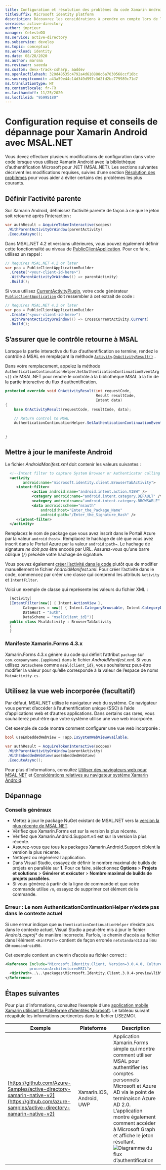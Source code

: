 ```yaml
---
title: Configuration et résolution des problèmes du code Xamarin Android (MSAL.NET) | Azure
titleSuffix: Microsoft identity platform
description: Découvrez les considérations à prendre en compte lors de l’utilisation de Xamarin Android avec la bibliothèque d’authentification Microsoft pour .NET (MSAL.NET).
services: active-directory
author: jmprieur
manager: CelesteDG
ms.service: active-directory
ms.subservice: develop
ms.topic: conceptual
ms.workload: identity
ms.date: 08/28/2020
ms.author: marsma
ms.reviewer: saeeda
ms.custom: devx-track-csharp, aaddev
ms.openlocfilehash: 320d48535c4792a4d610888c6a7030568ccf16bc
ms.sourcegitcommit: a43a59e44c14d349d597c3d2fd2bc779989c71d7
ms.translationtype: HT
ms.contentlocale: fr-FR
ms.lasthandoff: 11/25/2020
ms.locfileid: "95995180"
---
```

# <a name="configuration-requirements-and-troubleshooting-tips-for-xamarin-android-with-msalnet"></a>Configuration requise et conseils de dépannage pour Xamarin Android avec MSAL.NET

Vous devez effectuer plusieurs modifications de configuration dans votre code lorsque vous utilisez Xamarin Android avec la bibliothèque d’authentification Microsoft pour .NET (MSAL.NET). Les sections suivantes décrivent les modifications requises, suivies d’une section [Résolution des problèmes](#troubleshooting) pour vous aider à éviter certains des problèmes les plus courants.

## <a name="set-the-parent-activity"></a>Définir l’activité parente

Sur Xamarin Android, définissez l’activité parente de façon à ce que le jeton soit retourné après l’interaction :

```csharp
var authResult = AcquireTokenInteractive(scopes)
 .WithParentActivityOrWindow(parentActivity)
 .ExecuteAsync();
```

Dans MSAL.NET 4.2 et versions ultérieures, vous pouvez également définir cette fonctionnalité au niveau de [PublicClientApplication][PublicClientApplication]. Pour ce faire, utilisez un rappel :

```csharp
// Requires MSAL.NET 4.2 or later
var pca = PublicClientApplicationBuilder
  .Create("<your-client-id-here>")
  .WithParentActivityOrWindow(() => parentActivity)
  .Build();
```

Si vous utilisez [CurrentActivityPlugin](https://github.com/jamesmontemagno/CurrentActivityPlugin), votre code générateur [`PublicClientApplication`][PublicClientApplication] doit ressembler à cet extrait de code :

```csharp
// Requires MSAL.NET 4.2 or later
var pca = PublicClientApplicationBuilder
  .Create("<your-client-id-here>")
  .WithParentActivityOrWindow(() => CrossCurrentActivity.Current)
  .Build();
```

## <a name="ensure-that-control-returns-to-msal"></a>S’assurer que le contrôle retourne à MSAL

Lorsque la partie interactive du flux d’authentification se termine, rendez le contrôle à MSAL en remplaçant la méthode [`Activity`][Activity].[`OnActivityResult()`][OnActivityResult] .

Dans votre remplacement, appelez la méthode `AuthenticationContinuationHelper`.`SetAuthenticationContinuationEventArgs()` de MSAL.NET pour rendre le contrôle à la bibliothèque MSAL à la fin de la partie interactive du flux d’authentification.

```csharp
protected override void OnActivityResult(int requestCode,
                                         Result resultCode,
                                         Intent data)
{
    base.OnActivityResult(requestCode, resultCode, data);

    // Return control to MSAL
    AuthenticationContinuationHelper.SetAuthenticationContinuationEventArgs(requestCode,
                                                                            resultCode,
                                                                            data);
}
```

## <a name="update-the-android-manifest"></a>Mettre à jour le manifeste Android

Le fichier *AndroidManifest.xml* doit contenir les valeurs suivantes :

```XML
  <!--Intent filter to capture System Browser or Authenticator calling back to our app after sign-in-->
  <activity
        android:name="microsoft.identity.client.BrowserTabActivity">
     <intent-filter>
            <action android:name="android.intent.action.VIEW" />
            <category android:name="android.intent.category.DEFAULT" />
            <category android:name="android.intent.category.BROWSABLE" />
            <data android:scheme="msauth"
                android:host="Enter_the_Package_Name"
                android:path="/Enter_the_Signature_Hash" />
     </intent-filter>
  </activity>
```

Remplacez le nom de package que vous avez inscrit dans le Portail Azure par la valeur `android:host=`. Remplacez le hachage de clé que vous avez inscrit dans le Portail Azure par la valeur `android:path=`. Le hachage de signature *ne doit pas* être encodé par URL. Assurez-vous qu’une barre oblique (`/`) précède votre hachage de signature.

Vous pouvez également [créer l’activité dans le code](/xamarin/android/platform/android-manifest#the-basics) plutôt que de modifier manuellement le fichier *AndroidManifest.xml*. Pour créer l’activité dans le code, commencez par créer une classe qui comprend les attributs `Activity` et `IntentFilter`.

Voici un exemple de classe qui représente les valeurs du fichier XML :

```csharp
  [Activity]
  [IntentFilter(new[] { Intent.ActionView },
        Categories = new[] { Intent.CategoryBrowsable, Intent.CategoryDefault },
        DataHost = "auth",
        DataScheme = "msal{client_id}")]
  public class MsalActivity : BrowserTabActivity
  {
  }
```

### <a name="xamarinforms-43x-manifest"></a>Manifeste Xamarin.Forms 4.3.x

Xamarin.Forms 4.3.x génère du code qui définit l’attribut `package` sur `com.companyname.{appName}` dans le fichier *AndroidManifest.xml*. Si vous utilisez `DataScheme` comme `msal{client_id}`, vous souhaiterez peut-être modifier la valeur pour qu’elle corresponde à la valeur de l’espace de noms `MainActivity.cs`.

## <a name="use-the-embedded-web-view-optional"></a>Utilisez la vue web incorporée (facultatif)

Par défaut, MSAL.NET utilise le navigateur web du système. Ce navigateur vous permet d’accéder à l’authentification unique (SSO) à l’aide d’applications web et d’autres applications. Dans certains cas rares, vous souhaiterez peut-être que votre système utilise une vue web incorporée.

Cet exemple de code montre comment configurer une vue web incorporée :

```csharp
bool useEmbeddedWebView = !app.IsSystemWebViewAvailable;

var authResult = AcquireTokenInteractive(scopes)
 .WithParentActivityOrWindow(parentActivity)
 .WithEmbeddedWebView(useEmbeddedWebView)
 .ExecuteAsync();
```

Pour plus d’informations, consultez [Utiliser des navigateurs web pour MSAL.NET](msal-net-web-browsers.md) et [Considérations relatives au navigateur système Xamarin Android](msal-net-system-browser-android-considerations.md).

## <a name="troubleshooting"></a>Dépannage

### <a name="general-tips"></a>Conseils généraux

- Mettez à jour le package NuGet existant de MSAL.NET vers la [version la plus récente de MSAL.NET](https://www.nuget.org/packages/Microsoft.Identity.Client/).
- Vérifiez que Xamarin.Forms est sur la version la plus récente.
- Vérifiez que Xamarin.Android.Support.v4 est sur la version la plus récente.
- Assurez-vous que tous les packages Xamarin.Android.Support ciblent la version la plus récente.
- Nettoyez ou régénérez l’application.
- Dans Visual Studio, essayez de définir le nombre maximal de builds de projets en parallèle sur **1**. Pour ce faire, sélectionnez **Options** > **Projets et solutions** > **Générer et exécuter** > **Nombre maximal de builds de projets parallèles**.
- Si vous générez à partir de la ligne de commande et que votre commande utilise `/m`, essayez de supprimer cet élément de la commande.

### <a name="error-the-name-authenticationcontinuationhelper-doesnt-exist-in-the-current-context"></a>Erreur : Le nom AuthenticationContinuationHelper n’existe pas dans le contexte actuel

Si une erreur indique que `AuthenticationContinuationHelper` n’existe pas dans le contexte actuel, Visual Studio a peut-être mis à jour le fichier *Android.csproj\** de manière incorrecte. Parfois, le chemin d’accès au fichier dans l’élément `<HintPath>` contient de façon erronée `netstandard13` au lieu de `monoandroid90`.

Cet exemple contient un chemin d’accès au fichier correct :

```xml
<Reference Include="Microsoft.Identity.Client, Version=3.0.4.0, Culture=neutral, PublicKeyToken=0a613f4dd989e8ae,
           processorArchitecture=MSIL">
  <HintPath>..\..\packages\Microsoft.Identity.Client.3.0.4-preview\lib\monoandroid90\Microsoft.Identity.Client.dll</HintPath>
</Reference>
```

## <a name="next-steps"></a>Étapes suivantes

Pour plus d’informations, consultez l’exemple d’une [application mobile Xamarin utilisant la Plateforme d’identités Microsoft](https://github.com/azure-samples/active-directory-xamarin-native-v2#android-specific-considerations). Le tableau suivant récapitule les informations pertinentes dans le fichier LISEZMOI.

| Exemple | Plateforme | Description |
| ------ | -------- | ----------- |
|[https://github.com/Azure-Samples/active-directory-xamarin-native-v2](https://github.com/azure-samples/active-directory-xamarin-native-v2) | Xamarin.iOS, Android, UWP | Application Xamarin.Forms simple qui montre comment utiliser MSAL pour authentifier les comptes personnels Microsoft et Azure AD via le point de terminaison Azure AD 2.0. L’application montre également comment accéder à Microsoft Graph et affiche le jeton résultant. <br>![Diagramme du flux d’authentification](media/msal-net-xamarin-android-considerations/topology.png) |

<!-- REF LINKS -->
[PublicClientApplication]: /dotnet/api/microsoft.identity.client.publicclientapplication
[OnActivityResult]: /dotnet/api/android.app.activity.onactivityresult
[Activity]: /dotnet/api/android.app.activity
